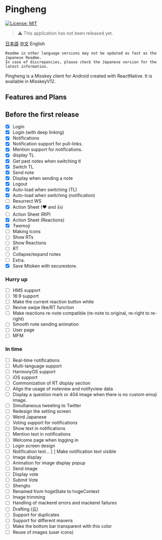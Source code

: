 # Pingheng

[![License: MIT](https://img.shields.io/badge/License-MIT-yellow.svg)](https://opensource.org/licenses/MIT)

> :warning: This application has not been released yet.

[日本語](Readme.md) [中文](Readme_CN.md) English

```text
Readme in other language versions may not be updated as fast as the Japanese Readme.
In case of discrepancies, please check the Japanese version for the latest information.
```

Pingheng is a Misskey client for Android created with ReactNative.
It is available in MisskeyV12.

## Features and Plans

## Before the first release

- [x] Login
- [x] Login (with deep linking)
- [x] Notifications
- [x] Notification support for pull-links.
- [x] Mention support for notifications.
- [x] display TL
- [x] Get past notes when switching tl
- [x] Switch TL
- [x] Send note
- [x] Display when sending a note
- [x] Logout
- [x] Auto-load when switching (TL)
- [x] Auto-load when switching (notification)
- [ ] Resurrect WS
- [x] Action Sheet (❤ and 👍)
- [ ] Action Sheet (RIP)
- [x] Action Sheet (Reactions)
- [x] Twemoji
- [ ] Making Icons
- [ ] Show RTs
- [ ] Show Reactions
- [ ] RT
- [ ] Collapse/expand notes
- [ ] Extra.
- [x] Save Mtoken with securestore.

### Hurry up

- [ ] HMS support
- [ ] 16:9 support
- [ ] Make the current reaction button white
- [ ] Revive swipe like/RT function
- [ ] Make reactions re-note compatible (re-note to original, re-right to re-right)
- [ ] Smooth note sending animation
- [ ] User page
- [ ] MFM

### In time

- [ ] Real-time notifications
- [ ] Multi-language support
- [ ] HarmonyOS support
- [ ] iOS support
- [ ] Commonization of RT display section
- [ ] Align the usage of noteview and notifyview data
- [ ] Display a question mark or 404 image when there is no custom emoji image.
- [ ] Simultaneous tweeting to Twitter
- [ ] Redesign the setting screen
- [ ] Weird Japanese
- [ ] Voting support for notifications
- [ ] Show text in notifications
- [ ] Mention text in notifications
- [ ] Welcome page when logging in
- [ ] Login screen design
- [ ] Notification text... [ ] Make notification text visible
- [ ] Image display
- [ ] Animation for image display popup
- [ ] Send image
- [ ] Display vote
- [ ] Submit Vote
- [ ] Shengtu
- [ ] Renamed from hogeState to hogeContext
- [ ] Image trimming
- [ ] Handling of mackerel errors and mackerel failures
- [ ] Drafting (云)
- [ ] Support for duplicates
- [ ] Support for different mavens
- [ ] Make the bottom bar transparent with this color
- [ ] Reuse of images (user icons)
